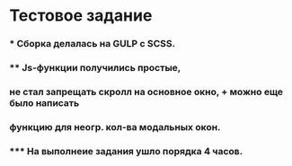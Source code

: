 # Тестовое задание

### * Сборка делалась на GULP с SCSS.
### ** Js-функции получились простые,
### не стал запрещать скролл на основное окно, + можно еще было написать 
### функцию для неогр. кол-ва модальных окон.
### *** На выполнеие задания ушло порядка 4 часов.